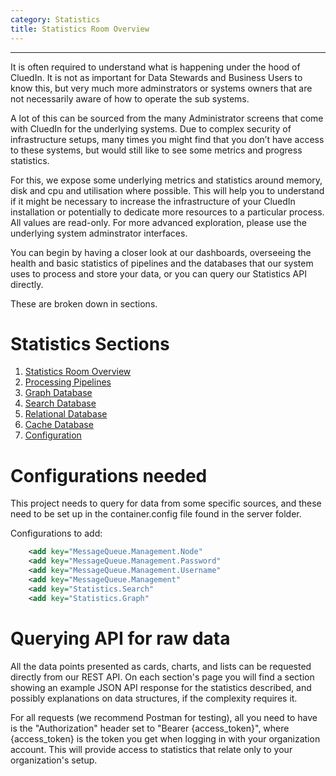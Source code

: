 ```yaml
---
category: Statistics
title: Statistics Room Overview
---
```


---

It is often required to understand what is happening under the hood of CluedIn. It is not as important for Data Stewards and Business Users to know this, but very much more adminstrators or systems owners that are not necessarily aware of how to operate the sub systems.

A lot of this can be sourced from the many Administrator screens that come with CluedIn for the underlying systems. Due to complex security of infrastructure setups, many times you might find that you don’t have access to these systems, but would still like to see some metrics and progress statistics.

For this, we expose some underlying metrics and statistics around memory, disk and cpu and utilisation where possible. This will help you to understand if it might be necessary to increase the infrastructure of your CluedIn installation or potentially to dedicate more resources to a particular process. All values are read-only. For more advanced exploration, please use the underlying system adminstrator interfaces.

You can begin by having a closer look at our dashboards, overseeing the health and basic statistics of pipelines and the databases that our system uses to process and store your data, or you can query our Statistics API directly.

These are broken down in sections.

# Statistics Sections
1. [Statistics Room Overview](/docs/70-Statistics/00-Intro/Statistics%20Room.html)
2. [Processing Pipelines](/docs/70-Statistics/10-Pipelines/Pipelines.html)
3. [Graph Database](/docs/70-Statistics/20-Graph/Graph.html)
4. [Search Database](/docs/70-Statistics/30-Search/Search.html)
5. [Relational Database](/docs/70-Statistics/40-Relational/Relational.html)
6. [Cache Database](/docs/70-Statistics/50-Cache/Cache.html)
7. [Configuration](/docs/70-Statistics/60-Configuration/Configuration.html)

# Configurations needed

This project needs to query for data from some specific sources, and these need to be set up in the container.config file found in the server folder.

Configurations to add:

```xml
    <add key="MessageQueue.Management.Node"                             value="rabbit@cluedin-dev" xdt:Locator="Condition(@key='MessageQueue.Management.Node')" xdt:Transform="Replace" />
    <add key="MessageQueue.Management.Password"                         value="guest" xdt:Locator="Condition(@key='MessageQueue.Management.Password')" xdt:Transform="Replace" />
    <add key="MessageQueue.Management.Username"                         value="guest" xdt:Locator="Condition(@key='MessageQueue.Management.Username')" xdt:Transform="Replace" />
    <add key="MessageQueue.Management"                                  value="http://localhost:15672" xdt:Locator="Condition(@key='MessageQueue.Management')" xdt:Transform="Replace" />
    <add key="Statistics.Search"                                        value="http://localhost:9200" xdt:Locator="Condition(@key='Statistics.Search')" xdt:Transform="Replace" />
    <add key="Statistics.Graph"                                         value="http://neo4j:@localhost:7474" xdt:Locator="Condition(@key='Statistics.Graph')" xdt:Transform="Replace" />
```

# Querying API for raw data

All the data points presented as cards, charts, and lists can be requested directly from our REST API. On each section's page you will find a section showing an example JSON API response for the statistics described, and possibly explanations on data structures, if the complexity requires it.

For all requests (we recommend Postman for testing), all you need to have is the "Authorization" header set to "Bearer {access_token}", where {access_token} is the token you get when logging in with your organization account. This will provide access to statistics that relate only to your organization's setup. 